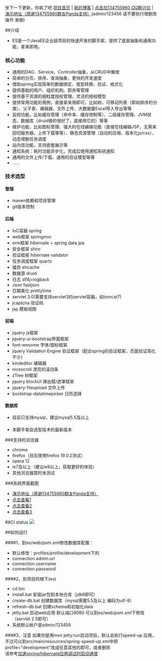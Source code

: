 坐下一下更新，你疯了吧
<a href="http://zhangkaitao.github.io/es/" target="_blank">项目首页</a>
|
<a href="http://jinnianshilongnian.iteye.com/" target="_blank">我的博客</a> | <a href="http://url.cn/MViZN0">点击加134755960 QQ群讨论</a> | <a href="http://demo.kaifazhe.me/es/admin/index" target="_blank">演示地址（感谢134755960群友Panda支持）</a>(admin/123456 请不要执行增删改操作 谢谢)


##介绍
* ES是一个JavaEE企业级项目的快速开发的脚手架，提供了底层抽象和通用功能，拿来即用。

### 核心功能
* 通用的DAO、Service、Controller抽象，从CRUD中解放
* 简单的分页、排序、查询抽象，更快的开发速度
* 借助spring实现简单的数据绑定、类型转换、验证、格式化
* 提供基础的用户、组织机构、职务等管理
* 提供基于资源的细粒度授权管理，灵活的授权模型
* 提供常用功能的用例，直接拿来用即可，比如树、可移动列表（即如排序的分类）、父子表、编辑器、文件上传、大数据量Excel导入导出等等
* 监控功能，比如缓存管理（命中率、缓存控制等）、二级缓存管理、JVM状态、数据库（druid做的很好了，直接用它的）等等
* 维护功能，比如图标管理、强大的在线编辑功能（直接在线编辑JSP，无需来回切服务器，上传下载等等）、静态资源管理（自动的压缩、版本化js/css）、动态增删任务调度
* 站内信功能，支持嵌套展示等
* 通知系统：耗时功能异步化，完成后使用通知系统通知
* 通用的文件上传/下载、通用的验证模型等等
* ……

### 技术选型

#### 管理
* maven依赖和项目管理
* git版本控制

#### 后端
* IoC容器 spring
* web框架 springmvc
* orm框架 hibernate + spring data jpa
* 安全框架 shiro
* 验证框架 hibernate validator
* 任务调度框架 quartz
* 缓存 ehcache
* 数据源 druid
* 日志 slf4j+logback
* Json fastjson
* 日期美化 prettytime
* servlet 3.0(需要支持servlet3的servlet容器，如tomcat7)
* jcaptcha 验证码
* jsp 模板视图

#### 前端
* jquery js框架
* jquery-ui-bootstrap界面框架
* font-wesome 字体/图标框架
* jquery Validation Engine 验证框架（配合spring的验证框架，页面验证简化不少）
* kindeditor 编辑器
* nicescroll 漂亮的滚动条
* zTree 树框架
* jquery blockUI 弹出框/遮罩框架
* jquery-fileupload 文件上传
* bootstrap-datatimepicker 日历选择

#### 数据库
 * 目前只支持mysql，建议mysql5.5及以上

####
 * 本脚手架会选型技术的最新版本

###支持的浏览器
 * chrome
 * firefox（目前使用firefox 19.0.2测试）
 * opera 12
 * ie7及以上（建议ie9以上，获取更好的体验）
 * 其他浏览器暂时未测试

###系统界面截图
* <a href="http://demo.kaifazhe.me/es/admin/index" target="_blank">演示地址（感谢134755960群友Panda支持）</a>
* <a href="https://github.com/zhangkaitao/es/blob/master/src/support/img/1.PNG?raw=true" target="_blank">点击查看1</a>
* <a href="https://github.com/zhangkaitao/es/blob/master/src/support/img/2.PNG?raw=true" target="_blank">点击查看2</a>
* <a href="https://github.com/zhangkaitao/es/blob/master/src/support/img/3.PNG?raw=true" target="_blank">点击查看3</a>


##CI status
<a href="https://travis-ci.org/zhangkaitao/es"><img src="https://travis-ci.org/zhangkaitao/es.png"/></a>


##如何运行

####1、到es/web/pom.xml修改数据库配置：
*  默认修改：profiles/profile/development下的
*  connection.admin.url
*  connection.username
*  connection.password

####2、到项目的根下(es)
* cd bin
* install.bat 安装jar包到本地仓库（jdk6即可）
* create-db.bat 创建数据库（mysql需要5.5及以上 编码为utf-8）
* refresh-db.bat 创建schema和初始化data
* jetty.bat 启动web应用 默认端口9080 可以到es/web/pom.xml下修改（servlet 2.5即可）
* 系统默认帐户是admin/123456

####3、注意
如果你是用mvn jetty:run启动项目，默认会执行speed-up 应用，不过可以到src/main/resources/spring-speed-up.xml中把profile="development"改成任意其他的即可，或者删除<br/>
请参考<a href='http://jinnianshilongnian.iteye.com/blog/1883013'>加速spring/hibernate应用调试时启动速度</a>
